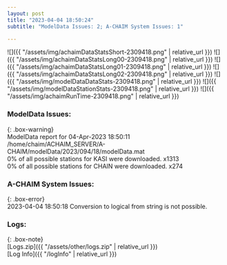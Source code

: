 ```yaml
---
layout: post
title: "2023-04-04 18:50:24"
subtitle: "ModelData Issues: 2; A-CHAIM System Issues: 1"

---
```


![]({{ "/assets/img/achaimDataStatsShort-2309418.png" | relative_url }})
![]({{ "/assets/img/achaimDataStatsLong00-2309418.png" | relative_url }})
![]({{ "/assets/img/achaimDataStatsLong01-2309418.png" | relative_url }})
![]({{ "/assets/img/achaimDataStatsLong02-2309418.png" | relative_url }})
![]({{ "/assets/img/modelDataDataStats-2309418.png" | relative_url }})
![]({{ "/assets/img/modelDataStationStats-2309418.png" | relative_url }})
![]({{ "/assets/img/achaimRunTime-2309418.png" | relative_url }})


### ModelData Issues:  
  
{: .box-warning}  
 ModelData report for 04-Apr-2023 18:50:11   
 /home/chaim/ACHAIM_SERVER/A-CHAIM/modelData/2023/094/18/modelData.mat   
 0% of all possible stations for KASI were downloaded. x1313   
 0% of all possible stations for CHAIN were downloaded. x274   
  
### A-CHAIM System Issues:  
  
{: .box-error}  
2023-04-04 18:50:18 Conversion to logical from string is not possible.  

### Logs:  
  
{: .box-note}  
[Logs.zip]({{ "/assets/other/logs.zip" | relative_url }})  
[Log Info]({{ "/logInfo" | relative_url }})  
